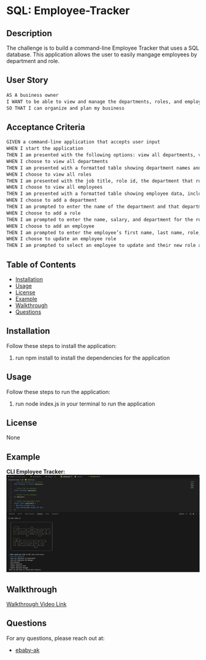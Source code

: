 # SQL: Employee-Tracker

## Description

The challenge is to build a command-line Employee Tracker that uses a SQL database. This application allows the user to easily mangage employees by department and role.

## User Story

```md
AS A business owner
I WANT to be able to view and manage the departments, roles, and employees in my company
SO THAT I can organize and plan my business
```

## Acceptance Criteria

```md
GIVEN a command-line application that accepts user input
WHEN I start the application
THEN I am presented with the following options: view all departments, view all roles, view all employees, add a department, add a role, add an employee, and update an employee role
WHEN I choose to view all departments
THEN I am presented with a formatted table showing department names and department ids
WHEN I choose to view all roles
THEN I am presented with the job title, role id, the department that role belongs to, and the salary for that role
WHEN I choose to view all employees
THEN I am presented with a formatted table showing employee data, including employee ids, first names, last names, job titles, departments, salaries, and managers that the employees report to
WHEN I choose to add a department
THEN I am prompted to enter the name of the department and that department is added to the database
WHEN I choose to add a role
THEN I am prompted to enter the name, salary, and department for the role and that role is added to the database
WHEN I choose to add an employee
THEN I am prompted to enter the employee’s first name, last name, role, and manager, and that employee is added to the database
WHEN I choose to update an employee role
THEN I am prompted to select an employee to update and their new role and this information is updated in the database
```
## Table of Contents
- [Installation](#installation)
- [Usage](#usage)
- [License](#license)
- [Example](#example)
- [Walkthrough](#walkthrough)
- [Questions](#questions)

## Installation
Follow these steps to install the application:
1. run npm install to install the dependencies for the application

## Usage
Follow these steps to run the application:
1. run node index.js in your terminal to run the application

## License
None


## Example
**CLI Employee Tracker:**
![](./images/example-db.png)

## Walkthrough
[Walkthrough Video Link](https://drive.google.com/file/d/1xmen5343KJRTeisf0Nd2l0SFC1hS6JyB/view?usp=sharing)

## Questions
For any questions, please reach out at:
- [ebaby-ak](https://github.com/ebaby-ak)
